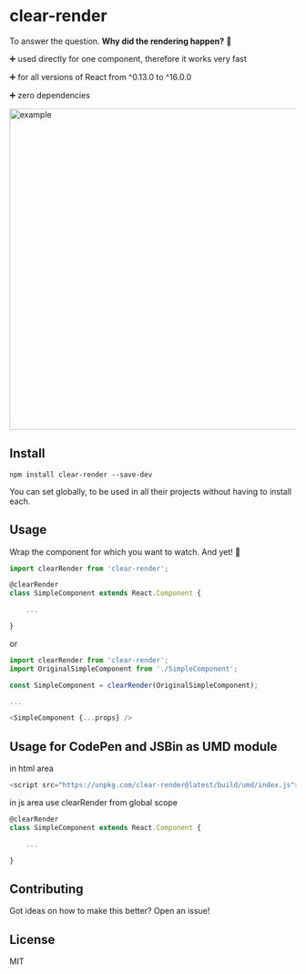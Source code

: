 # clear-render

To answer the question. **Why did the rendering happen?** :eyes:

:heavy_plus_sign: used directly for one component, therefore it works very fast

:heavy_plus_sign: for all versions of React from ^0.13.0 to ^16.0.0 

:heavy_plus_sign: zero dependencies

<img width="564" alt="example" src="https://user-images.githubusercontent.com/15855766/47255109-5e687900-d474-11e8-86b1-38d732483959.png">

## Install

```
npm install clear-render --save-dev
```

You can set globally, to be used in all their projects without having to install each.
  
## Usage 
Wrap the component for which you want to watch. And yet! :checkered_flag:
```javascript
import clearRender from 'clear-render';

@clearRender
class SimpleComponent extends React.Component {

    ...

}
```
or
```javascript
import clearRender from 'clear-render';
import OriginalSimpleComponent from './SimpleComponent';

const SimpleComponent = clearRender(OriginalSimpleComponent);

...

<SimpleComponent {...props} />
```

## Usage for CodePen and JSBin as UMD module
in html area
```javascript
<script src="https://unpkg.com/clear-render@latest/build/umd/index.js"></script>
```
in js area use clearRender from global scope
```javascript
@clearRender
class SimpleComponent extends React.Component {

    ...

}
```

## Contributing
Got ideas on how to make this better? Open an issue!

## License
MIT
